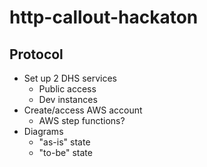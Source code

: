 # http-callout-hackaton

## Protocol

- Set up 2 DHS services
    -    Public access
    -    Dev instances
- Create/access AWS account
    - AWS step functions?
- Diagrams
    - "as-is" state
    - "to-be" state